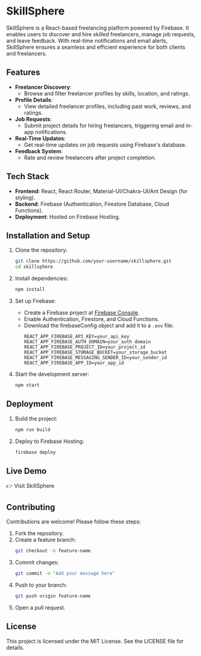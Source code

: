 
# SkillSphere

SkillSphere is a React-based freelancing platform powered by Firebase. It enables users to discover and hire skilled freelancers, manage job requests, and leave feedback. With real-time notifications and email alerts, SkillSphere ensures a seamless and efficient experience for both clients and freelancers.

## Features

- **Freelancer Discovery**:
  - Browse and filter freelancer profiles by skills, location, and ratings.
- **Profile Details**:
  - View detailed freelancer profiles, including past work, reviews, and ratings.
- **Job Requests**:
  - Submit project details for hiring freelancers, triggering email and in-app notifications.
- **Real-Time Updates**:
  - Get real-time updates on job requests using Firebase's database.
- **Feedback System**:
  - Rate and review freelancers after project completion.

## Tech Stack

- **Frontend**: React, React Router, Material-UI/Chakra-UI/Ant Design (for styling).
- **Backend**: Firebase (Authentication, Firestore Database, Cloud Functions).
- **Deployment**: Hosted on Firebase Hosting.

## Installation and Setup

1. Clone the repository:
   ```bash
   git clone https://github.com/your-username/skillsphere.git
   cd skillsphere
   ```

2. Install dependencies:
   ```bash
   npm install
   ```

3. Set up Firebase:
   - Create a Firebase project at [Firebase Console](https://console.firebase.google.com).
   - Enable Authentication, Firestore, and Cloud Functions.
   - Download the firebaseConfig object and add it to a `.env` file:
     ```env
     REACT_APP_FIREBASE_API_KEY=your_api_key
     REACT_APP_FIREBASE_AUTH_DOMAIN=your_auth_domain
     REACT_APP_FIREBASE_PROJECT_ID=your_project_id
     REACT_APP_FIREBASE_STORAGE_BUCKET=your_storage_bucket
     REACT_APP_FIREBASE_MESSAGING_SENDER_ID=your_sender_id
     REACT_APP_FIREBASE_APP_ID=your_app_id
     ```

4. Start the development server:
   ```bash
   npm start
   ```

## Deployment

1. Build the project:
   ```bash
   npm run build
   ```

2. Deploy to Firebase Hosting:
   ```bash
   firebase deploy
   ```

## Live Demo

👉 Visit SkillSphere

## Contributing

Contributions are welcome! Please follow these steps:

1. Fork the repository.
2. Create a feature branch:
   ```bash
   git checkout -b feature-name
   ```
3. Commit changes:
   ```bash
   git commit -m "Add your message here"
   ```
4. Push to your branch:
   ```bash
   git push origin feature-name
   ```
5. Open a pull request.

## License

This project is licensed under the MIT License. See the LICENSE file for details.
